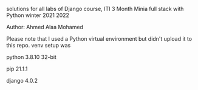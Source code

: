 
solutions for all labs of Django course, ITI 3 Month Minia full stack with Python winter 2021 2022

Author: Ahmed Alaa Mohamed


Please note that I used a Python virtual environment but didn't upload it to this repo. venv setup was 

python  3.8.10  32-bit

pip     21.1.1

django  4.0.2
